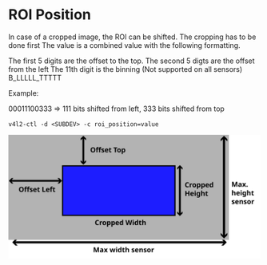 # ROI Position
In case of a cropped image, 
the ROI can be shifted. 
The cropping has to be done first
The value is a combined value with the following formatting.

The first  5 digits are the offset to the top.
The second 5 digts are the offset from the left
The 11th digit is the binning (Not supported on all sensors)
B_LLLLL_TTTTT

Example:

00011100333 => 111 bits shifted from left, 333 bits shifted from top

``` shell
v4l2-ctl -d <SUBDEV> -c roi_position=value
```
![Roi Position](./images/ROIPosition.svg)